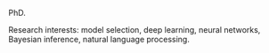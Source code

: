 PhD.

Research interests: model selection, deep learning, neural networks, Bayesian inference, natural language processing.

<!---
- 👋 Hi, I’m @bahleg
- 👀 I’m interested in ...
- 🌱 I’m currently learning ...
- 💞️ I’m looking to collaborate on ...
- 📫 How to reach me ...


bahleg/bahleg is a ✨ special ✨ repository because its `README.md` (this file) appears on your GitHub profile.
You can click the Preview link to take a look at your changes.
--->
